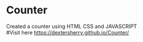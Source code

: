 # Counter
Created a counter using HTML CSS and JAVASCRIPT <br>
#Visit here https://dextersherry.github.io/Counter/
